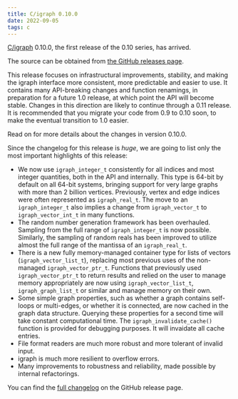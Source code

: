 ```yaml
---
title: C/igraph 0.10.0
date: 2022-09-05
tags: c
---
```


[C/igraph](https://igraph.org/c/) 0.10.0, the first release of the 0.10 series, has arrived.

The source can be obtained from [the GitHub releases
page](https://github.com/igraph/igraph/releases/tag/0.10.0).

This release focuses on infrastructural improvements, stability, and making the
igraph interface more consistent, more predictable and easier to use. It
contains many API-breaking changes and function renamings, in preparation for
a future 1.0 release, at which point the API will become stable. Changes in
this direction are likely to continue through a 0.11 release. It is recommended
that you migrate your code from 0.9 to 0.10 soon, to make the eventual
transition to 1.0 easier.

Read on for more details about the changes in version 0.10.0.

<!--more-->

Since the changelog for this release is _huge_, we are going to list only the
most important highlights of this release:

 - We now use `igraph_integer_t` consistently for all indices and most integer
   quantities, both in the API and internally. This type is 64-bit by default
   on all 64-bit systems, bringing support for very large graphs with more than
   2 billion vertices. Previously, vertex and edge indices were often
   represented as `igraph_real_t`. The move to an `igraph_integer_t` also
   implies a change from `igraph_vector_t` to `igraph_vector_int_t` in many
   functions.
 - The random number generation framework has been overhauled. Sampling from
   the full range of `igraph_integer_t` is now possible. Similarly, the
   sampling of random reals has been improved to utilize almost the full range
   of the mantissa of an `igraph_real_t`.
 - There is a new fully memory-managed container type for lists of vectors
   (`igraph_vector_list_t`), replacing most previous uses of the non-managed
   `igraph_vector_ptr_t`. Functions that previously used `igraph_vector_ptr_t`
   to return results and relied on the user to manage memory appropriately are
   now using `igraph_vector_list_t`, `igraph_graph_list_t` or similar and
   manage memory on their own.
 - Some simple graph properties, such as whether a graph contains self-loops or
   multi-edges, or whether it is connected, are now cached in the graph data
   structure. Querying these properties for a second time will take constant
   computational time. The `igraph_invalidate_cache()` function is provided for
   debugging purposes. It will invaidate all cache entries.
 - File format readers are much more robust and more tolerant of invalid input.
 - igraph is much more resilient to overflow errors.
 - Many improvements to robustness and reliability, made possible by internal
   refactorings.

You can find the [full changelog](https://github.com/igraph/igraph/releases/tag/0.10.0) on the GitHub
release page.

